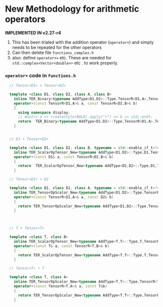# New Methodology for arithmetic operators

**IMPLEMENTED IN v2.27-r4**

1. This has been trialed with the addition operator (`operator+`) and simply needs to be repeated for the other operators
1. Can then delete file `functions_complex.h`  
1. also: define `operator+=` etc.  These are needed for `std::complex<Vector<double>>` etc . to work properly.

### `operator+` code in `functions.h`
```C++
  // Tensor<D1> + Tensor<D2>

  template <class D1, class D2, class A, class B> 
    inline TER_Binary<typename AddType<D1,D2>::Type,TensorR<D1,A>,TensorR<D2,B>,Fun_Add_New<D1,D2> > 
    operator+(const TensorR<D1,A>& a, const TensorR<D2,B>& b)
    {
      using namespace display;
      // mout<< a << createStyle(BOLD).apply("+") << b << std::endl;
      return  TER_Binary<typename AddType<D1,D2>::Type,TensorR<D1,A>,TensorR<D2,B>,Fun_Add_New<D1,D2> >(a,b);
    }


  // D1 + Tensor<D2>

  template <class D1, class D2, class B, typename = std::enable_if_t<!std::is_base_of<TensorAbstract,D1>::value> > 
    inline TER_ScalarOpTensor_New<typename AddType<D1,D2>::Type,D1,TensorR<D2,B>,Fun_Add_New<D1,D2> >
    operator+(const D1& a, const TensorR<D2,B>& b)
    {
      return  TER_ScalarOpTensor_New<typename AddType<D1,D2>::Type,D1,TensorR<D2,B>,Fun_Add_New<D1,D2> >(a,b);
    }

  // Tensor<D1> + D2

  template <class D1, class D2, class A, typename = std::enable_if_t<!std::is_base_of<TensorAbstract,D2>::value> > 
    inline TER_TensorOpScalar_New<typename AddType<D1,D2>::Type,TensorR<D1,A>,D2,Fun_Add_New<D1,D2> >
    operator+(const TensorR<D1,A>& a, const D2& b)
    {
      return TER_TensorOpScalar_New<typename AddType<D1,D2>::Type,TensorR<D1,A>,D2,Fun_Add_New<D1,D2> >(a,b);
    }
  


  // T + Tensor<T>

  template <class T, class B> 
    inline TER_ScalarOpTensor_New<typename AddType<T,T>::Type,T,TensorR<T,B>,Fun_Add_New<T,T> >
    operator+(const T& a, const TensorR<T,B>& b)
    {
      return TER_ScalarOpTensor_New<typename AddType<T,T>::Type,T,TensorR<T,B>,Fun_Add_New<T,T> >(a,b);
    }

  // Tensor<T> + T

  template <class T, class A> 
    inline TER_TensorOpScalar_New<typename AddType<T,T>::Type,TensorR<T,A>,T,Fun_Add_New<T,T> >
    operator+(const TensorR<T,A>& a, const T&b)
    {
      return TER_TensorOpScalar_New<typename AddType<T,T>::Type,TensorR<T,A>,T,Fun_Add_New<T,T> >(a,b);
    }
```

